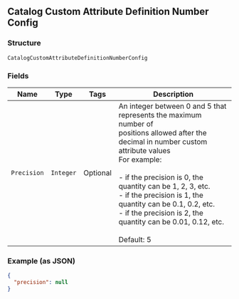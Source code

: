 ## Catalog Custom Attribute Definition Number Config

### Structure

`CatalogCustomAttributeDefinitionNumberConfig`

### Fields

| Name | Type | Tags | Description |
|  --- | --- | --- | --- |
| `Precision` | `Integer` | Optional | An integer between 0 and 5 that represents the maximum number of<br>positions allowed after the decimal in number custom attribute values<br>For example:<br><br>- if the precision is 0, the quantity can be 1, 2, 3, etc.<br>- if the precision is 1, the quantity can be 0.1, 0.2, etc.<br>- if the precision is 2, the quantity can be 0.01, 0.12, etc.<br><br>Default: 5 |

### Example (as JSON)

```json
{
  "precision": null
}
```

